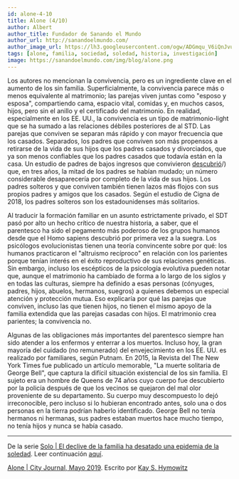 ```yaml
---
id: alone-4-10
title: Alone (4/10)
author: Albert
author_title: Fundador de Sanando el Mundo
author_url: http://sanandoelmundo.com/
author_image_url: https://lh3.googleusercontent.com/ogw/ADGmqu_V6iQnJvuIOUFQJ8ebZQW6vvBd8lk0fipmF92Z
tags: [alone, familia, sociedad, soledad, historia, investigación]
image: https://sanandoelmundo.com/img/blog/alone.png
---
```


Los autores no mencionan la convivencia, pero es un ingrediente clave en el aumento de los sin familia. Superficialmente, la convivencia parece más o menos equivalente al matrimonio; las parejas viven juntas como "esposo y esposa", compartiendo cama, espacio vital, comidas y, en muchos casos, hijos, pero sin el anillo y el certificado del matrimonio. En realidad, especialmente en los EE. UU., la convivencia es un tipo de matrimonio-light que se ha sumado a las relaciones débiles posteriores de al STD. Las parejas que conviven se separan más rápido y con mayor frecuencia que los casados. Separados, los padres que conviven son más propensos a retirarse de la vida de sus hijos que los padres casados ​​y divorciados, que ya son menos confiables que los padres casados ​​que todavía están en la casa. Un estudio de padres de bajos ingresos que convivieron [descubrió](https://www.ncbi.nlm.nih.gov/pmc/articles/PMC2858317/)/) que, en tres años, la mitad de los padres se habían mudado; un número considerable desaparecería por completo de la vida de sus hijos. Los padres solteros y que conviven también tienen lazos más flojos con sus propios padres y amigos que los casados. Según el estudio de Cigna de 2018, los padres solteros son los estadounidenses más solitarios.

Al traducir la formación familiar en un asunto estrictamente privado, el SDT pasó por alto un hecho crítico de nuestra historia, a saber, que el parentesco ha sido el pegamento más poderoso de los grupos humanos desde que el Homo sapiens descubrió por primera vez a la suegra. Los psicólogos evolucionistas tienen una teoría convincente sobre por qué: los humanos practicaron el "altruismo recíproco" en relación con los parientes porque tenían interés en el éxito reproductivo de sus relaciones genéticas. Sin embargo, incluso los escépticos de la psicología evolutiva pueden notar que, aunque el matrimonio ha cambiado de forma a lo largo de los siglos y en todas las culturas, siempre ha definido a esas personas (cónyuges, padres, hijos, abuelos, hermanos, suegros) a quienes debemos un especial atención y protección mutua. Eso explicaría por qué las parejas que conviven, incluso las que tienen hijos, no tienen el mismo apoyo de la familia extendida que las parejas casadas con hijos. El matrimonio crea parientes; la convivencia no.

Algunas de las obligaciones más importantes del parentesco siempre han sido atender a los enfermos y enterrar a los muertos. Incluso hoy, la gran mayoría del cuidado (no remunerado) del envejecimiento en los EE. UU. es realizado por familiares, según Putnam. En 2015, la Revista del The  New York Times fue publicado un artículo memorable, "La muerte solitaria de George Bell", que captura la difícil situación existencial de los sin familia. El sujeto era un hombre de Queens de 74 años cuyo cuerpo fue descubierto por la policía después de que los vecinos se quejaron del mal olor proveniente de su departamento. Su cuerpo muy descompuesto lo dejó irreconocible, pero incluso si lo hubieran encontrado antes, solo una o dos personas en la tierra podrían haberlo identificado. George Bell no tenía hermanos ni hermanas, sus padres estaban muertos hace mucho tiempo, no tenía hijos y nunca se había casado.

--------
De la serie [Solo | El declive de la familia ha desatado una epidemia de la soledad](/blog/alone/). Leer continuación [aquí](/blog/alone-5-10).

<div class="alert alert--secondary" role="info">
  <a href="https://www.city-journal.org/decline-of-family-loneliness-epidemic">Alone | City Journal, Mayo 2019</a>. Escrito por <a href="https://www.city-journal.org/contributor/kay-s-hymowitz_90">Kay S. Hymowitz</a>
</div> 